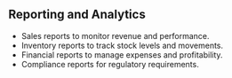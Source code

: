 ## Reporting and Analytics

- Sales reports to monitor revenue and performance.
- Inventory reports to track stock levels and movements.
- Financial reports to manage expenses and profitability.
- Compliance reports for regulatory requirements.